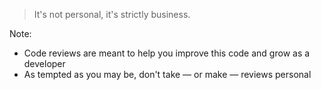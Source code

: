<!-- .slide: data-background-image="resources/pacino-godfather.jpg" data-background-size="cover" data-background-position="center top" -->

> It's not personal,
> it's strictly business.
<!-- .element: style="text-shadow: 0 0 8px #000;" -->

Note:

* Code reviews are meant to help you improve this code and grow as a developer
* As tempted as you may be, don't take — or make — reviews personal
